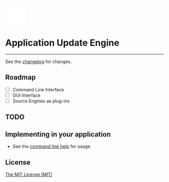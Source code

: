 ![logo](https://raw.githubusercontent.com/ennerperez/updater/master/.editoricon.png)

# Application Update Engine

---------------------------------------

See the [changelog](CHANGELOG.md) for changes.

## Roadmap
- [ ] Command Line Interface
- [ ] GUI Interface
- [ ] Source Engines as plug-ins

## TODO

## Implementing in your application
- See the [command line help](HELP_CLI.md) for usage.

## License
[The MIT License (MIT)](LICENSE)